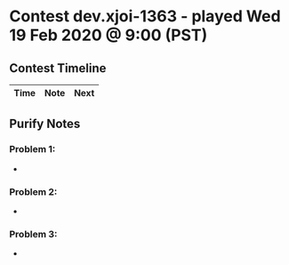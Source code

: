 # Contest dev.xjoi-1363 - played Wed 19 Feb 2020 @ 9:00 (PST)

## Contest Timeline

| Time | Note | Next |
|----|----|----|


## Purify Notes

### Problem 1:

-

### Problem 2:

-

### Problem 3:

-
